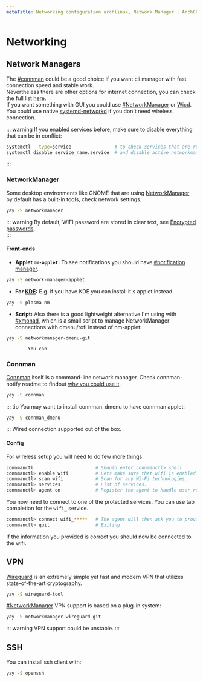 ```yaml
---
metaTitle: Networking configuration archlinux, Network Manager | ArchCheatSheet
---
```

# Networking
<a id="networking"></a>
## Network Managers
<a id="network-managers"></a>
The [#connman](#connman) could be a good choice if you want cli manager with fast connection speed and stable work.   
Nevertheless there are other options for internet connection, you can check the full list [here](https://wiki.archlinux.org/index.php/Network_configuration#Network_managers).   
If you want something with GUI you could use [#NetworkManager](#network-manager) or [Wicd](https://wiki.archlinux.org/index.php/Wicd).   
You could use native [systemd-networkd](https://wiki.archlinux.org/index.php/systemd-networkd) if you don't need wireless connection.   

::: warning
If you enabled services before, make sure to disable everything that can be in conflict:
```sh
systemctl --type=service                # to check services that are running
systemctl disable service_name.service  # and disable active networkmanager.service / connman.service / et.c.
```
:::
### NetworkManager

Some desktop environments like GNOME that are using [NetworkManager](https://wiki.archlinux.org/index.php/NetworkManager) by default has a built-in tools, check network settings.   
```sh
yay -S networkmanager
```
::: warning 
By default, WIFI password are stored in clear text, see [Encrypted passwords](https://wiki.archlinux.org/index.php/NetworkManager#Encrypted_Wi-Fi_passwords).  
:::
#### Front-ends
- **Applet `nm-applet`:** To see notifications you should have [#notification manager](#notification-manager).
```sh
yay -S network-manager-applet
```
- **For [KDE](networking.md#kde):** E.g. if you have KDE you can install it's applet instead.
            
```sh
yay -S plasma-nm
```
- **Script:** Also there is a good lightweight alternative I'm using with [#xmonad](xmonad-configuration.md#xmonad), which is a small script to manage NetworkManager connections with dmenu/rofi instead of nm-applet:
```sh
yay -S networkmanager-dmenu-git
```
            You can
### Connman

[Connman](https://wiki.archlinux.org/index.php/Connman) itself is a command-line network manager. Check connman-notify readme to findout [why you could use it](https://gitlab.com/wavexx/connman-notify#why-connman).
```sh
yay -S connman
```
::: tip
You may want to install connman_dmenu to have connman applet: 
```sh
yay -S connman_dmenu 
```
:::
Wired connection supported out of the box.
    
#### Config
For wireless setup you will need to do few more things. 
```sh
connmanctl                       # Should enter connmanctl> shell
connmanctl> enable wifi          # Lets make sure that wifi is enabled.
connmanctl> scan wifi            # Scan for any Wi-Fi technologies.
connmanctl> services             # List of services.
connmanctl> agent on             # Register the agent to handle user requests.
```
You now need to connect to one of the protected services. You can use tab completion for the `wifi_` service.
```sh
connmanctl> connect wifi_*****   # The agent will then ask you to provide any information the daemon needs to complete the connection.
connmanctl> quit                 # Exiting
```
If the information you provided is correct you should now be connected to the wifi.

## VPN
<a id="vpn"></a>
[Wireguard](https://wiki.archlinux.org/index.php/WireGuard) is an extremely simple yet fast and modern VPN that utilizes state-of-the-art cryptography.
```sh
yay -S wireguard-tool
```
[#NetworkManager](networking.md#network-manager) VPN support is based on a plug-in system:
```sh
yay -S networkmanager-wireguard-git
```
::: warning
VPN support could be unstable.
:::

## SSH
You can install ssh client with:
```sh
yay -S openssh
```
